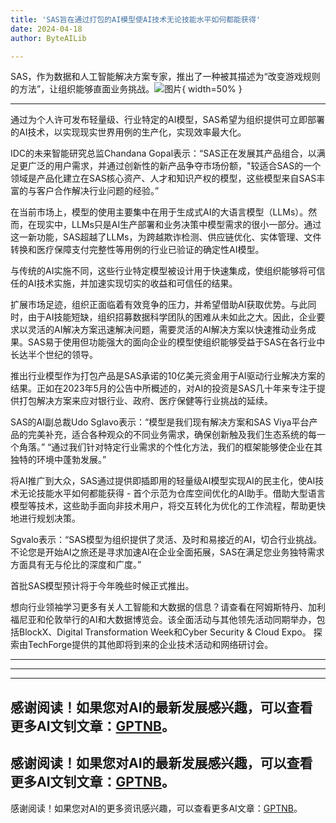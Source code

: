 ```yaml
---
title: 'SAS旨在通过打包的AI模型使AI技术无论技能水平如何都能获得'
date: 2024-04-18
author: ByteAILib

---
```


SAS，作为数据和人工智能解决方案专家，推出了一种被其描述为“改变游戏规则的方法”，让组织能够直面业务挑战。![图片](https://www.artificialintelligence-news.com/wp-content/uploads/sites/9/2024/04/possessed-photography-jIBMSMs4_kA-unsplash.jpg){ width=50% }

---
通过为个人许可发布轻量级、行业特定的AI模型，SAS希望为组织提供可立即部署的AI技术，以实现现实世界用例的生产化，实现效率最大化。

IDC的未来智能研究总监Chandana Gopal表示：“SAS正在发展其产品组合，以满足更广泛的用户需求，并通过创新性的新产品争夺市场份额，"较适合SAS的一个领域是产品化建立在SAS核心资产、人才和知识产权的模型，这些模型来自SAS丰富的与客户合作解决行业问题的经验。”

在当前市场上，模型的使用主要集中在用于生成式AI的大语言模型（LLMs）。然而，在现实中，LLMs只是AI生产部署和业务决策中模型需求的很小一部分。通过这一新功能，SAS超越了LLMs，为跨越欺诈检测、供应链优化、实体管理、文件转换和医疗保障支付完整性等用例的行业已验证的确定性AI模型。

与传统的AI实施不同，这些行业特定模型被设计用于快速集成，使组织能够将可信任的AI技术实施，并加速实现切实的收益和可信任的结果。

扩展市场足迹，组织正面临着有效竞争的压力，并希望借助AI获取优势。与此同时，由于AI技能短缺，组织招募数据科学团队的困难从未如此之大。因此，企业要求以灵活的AI解决方案迅速解决问题，需要灵活的AI解决方案以快速推动业务成果。SAS易于使用但功能强大的面向企业的模型使组织能够受益于SAS在各行业中长达半个世纪的领导。

推出行业模型作为打包产品是SAS承诺的10亿美元资金用于AI驱动行业解决方案的结果。正如在2023年5月的公告中所概述的，对AI的投资是SAS几十年来专注于提供打包解决方案来应对银行业、政府、医疗保健等行业挑战的延续。

SAS的AI副总裁Udo Sglavo表示：“模型是我们现有解决方案和SAS Viya平台产品的完美补充，适合各种观众的不同业务需求，确保创新触及我们生态系统的每一个角落。”
“通过我们针对特定行业需求的个性化方法，我们的框架能够使企业在其独特的环境中蓬勃发展。”

将AI推广到大众，SAS通过提供即插即用的轻量级AI模型实现AI的民主化，使AI技术无论技能水平如何都能获得 - 首个示范为仓库空间优化的AI助手。借助大型语言模型等技术，这些助手面向非技术用户，将交互转化为优化的工作流程，帮助更快地进行规划决策。

Sgvalo表示：“SAS模型为组织提供了灵活、及时和易接近的AI，切合行业挑战。不论您是开始AI之旅还是寻求加速AI在企业全面拓展，SAS在满足您业务独特需求方面具有无与伦比的深度和广度。”

首批SAS模型预计将于今年晚些时候正式推出。

想向行业领袖学习更多有关人工智能和大数据的信息？请查看在阿姆斯特丹、加利福尼亚和伦敦举行的AI和大数据博览会。该全面活动与其他领先活动同期举办，包括BlockX、Digital Transformation Week和Cyber Security & Cloud Expo。
探索由TechForge提供的其他即将到来的企业技术活动和网络研讨会。


---
---

---
感谢阅读！如果您对AI的最新发展感兴趣，可以查看更多AI文钊文章：[GPTNB](https://gptnb.com)。
---
感谢阅读！如果您对AI的最新发展感兴趣，可以查看更多AI文钊文章：[GPTNB](https://gptnb.com)。
---
感谢阅读！如果您对AI的更多资讯感兴趣，可以查看更多AI文章：[GPTNB](https://gptnb.com)。